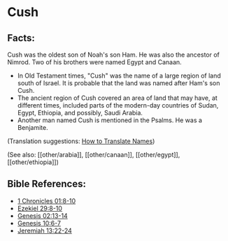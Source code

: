 # Cush #

## Facts: ##

Cush was the oldest son of Noah's son Ham. He was also the ancestor of Nimrod. Two of his brothers were named Egypt and Canaan.

* In Old Testament times, "Cush" was the name of a large region of land south of Israel. It is probable that the land was named after Ham's son Cush.
* The ancient region of Cush covered an area of land that may have, at different times, included parts of the modern-day countries of Sudan, Egypt, Ethiopia, and possibly, Saudi Arabia.
* Another man named Cush is mentioned in the Psalms. He was a Benjamite.

(Translation suggestions: [How to Translate Names](en/ta-vol1/translate/man/translate-names))

(See also: [[other/arabia]], [[other/canaan]], [[other/egypt]], [[other/ethiopia]])

## Bible References: ##

* [1 Chronicles 01:8-10](en/tn/1ch/help/01/08)
* [Ezekiel 29:8-10](en/tn/ezk/help/29/08)
* [Genesis 02:13-14](en/tn/gen/help/02/13)
* [Genesis 10:6-7](en/tn/gen/help/10/06)
* [Jeremiah 13:22-24](en/tn/jer/help/13/22)